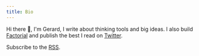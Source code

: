 ```yaml
---
title: Bio
---
```


Hi there 👋, I'm Gerard, I write about thinking tools and big ideas. I also
build [Factorial](https://factorialhr.com) and publish the best I read on
[Twitter](https://twitter.com/geclos).

Subscribe to the [RSS](/rss.xml).
